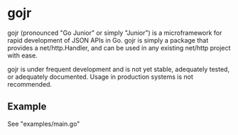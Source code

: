gojr
====

gojr (pronounced "Go Junior" or simply "Junior") is a microframework for rapid development of JSON APIs in Go. gojr is simply a package that provides a net/http.Handler, and can be used in any existing net/http project with ease.

gojr is under frequent development and is not yet stable, adequately tested, or adequately documented. Usage in production systems is not recommended.

Example
-------

See "examples/main.go"
